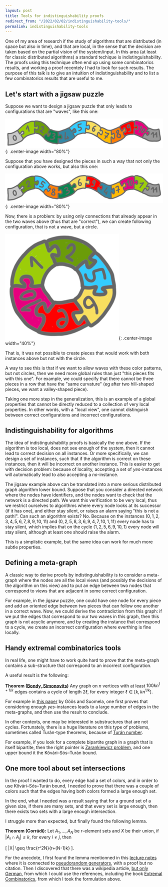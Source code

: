 ```yaml
---
layout: post
title: Tools for indistinguishability proofs
redirect_from: "/2022/02/02/indistinguishability-tools/"
permalink: indistinguishability-tools
---
```


One of my area of research if the study of algorithms that are 
distributed (in space but also in time), and that are local, in the sense
that the decision are taken based on the partial vision of the system/input. 
In this area (at least for classic distributed algorithms) a standard
techique is indistinguishability. 
The proofs using this technique often end up using some combinatorics 
results, and working a proof recentely I had to look for 
such results. 
The purpose of this talk is to give an intuition of
indistinguishability and to list a few combinatorics results that are 
useful to me.

## Let's start with a jigsaw puzzle

Suppose we want to design a jigsaw puzzle that only leads to 
configurations that are "waves", like this one:

![](../assets/puzzle-serpentin-1.png){: .center-image width="80%"}

Suppose that you have designed the pieces in such a way that not 
only the configuration above works, but also this one:

![](../assets/puzzle-serpentin-2.png){: .center-image width="80%"}

Now, there is a problem: by using only connections that already appear 
in the two waves above (thus that are "correct"), we can create following
configuration, that is not a wave, but a circle.

![](../assets/puzzle-cycle.png){: .center-image width="40%"}

That is, it was not possible to create pieces that would work
with both instances above but not with the circle. 

A way to see this is that if we want to allow waves with these color 
patterns, but not circles, then we need more global rules than just "this 
pieces fits with this one". 
For example, we could specify that there cannot be three pieces
in a row that have the "same curvature" (eg after two hill-shaped pieces, 
we want a valley-shaped piece).

Taking one more step in the generalization, this is an example of a 
global properties that cannot be directly reduced to a collection of 
very local properties. 
In other words, with a "local view", one cannot distinguish between correct 
configurations and incorrect configurations.

## Indistinguishability for algorithms

The idea of indistinguishability proofs is basically the one above. 
If the algorithm is too local, does not see enough of the system, then 
it cannot lead to correct decision on all instances. 
Or more specifically, we can design a set of instances, such that if the 
algorithm is correct on these instances, then it will be incorrect on 
another instance. 
This is easier to get with decision problem: because of locality, 
accepting a set of *yes*-instances will automatically lead to also 
accepting a *no*-instance. 

The jigsaw example above can be translated into a more serious 
distributed graph algorithm lower bound. Suppose that you consider 
a directed network where the nodes have identifiers, and the nodes want to check 
that the network is a directed path. We want this verification to be 
very local, thus we restrict ourselves to algorithms where every node 
looks at its successor (if it has one), and either stay silent, or 
raises an alarm saying "this is not a path!". Can such an algorithm 
exists? No. 
Because on the instances $(0,1,2,3,4,5,6,7,8,9,10,11)$ and 
$(0,2,5,8,3,6,9,4,7,10,1,11)$ every node has to stay silent, 
which implies that on the cycle $(1,2,5,6,9,10,1)$ every node will stay 
silent, although at least one should raise the alarm. 

This is a simplistic example, but the same idea can work for much more 
subtle properties.

## Defining a meta-graph

A classic way to derive proofs by indistinguishability is to consider 
a meta-graph where the nodes are all the local views (and possibly the 
decisions of the algorithm on this view) and to put an edge between 
two nodes that correspond to views that are adjacent in some correct 
configuration. 

For example, in the jigsaw puzzle, one could have one node for every 
piece and add an oriented edge between two pieces that can follow one 
another in a correct wave. 
Now, we could derive the contradiction from this graph: if we put the 
edges that correspond to our two waves in this graph, then this graph 
is not acyclic anymore, and by creating the instance that correspond to 
a cycle, we create an incorrect configuration where everthing is fine 
locally. 

## Handy extremal combinatorics tools

In real life, one might have to work quite
hard to prove that the meta-graph contains a sub-structure that correspond
to an incorrect configuration. 

A useful result is the following:

**Theorem ([Bondy, Simonovits](https://www.sciencedirect.com/science/article/pii/0095895674900525?via%3Dihub))**
Any graph on $n$ vertices with at least $100kn^{1+1/k}$ edges contains
a cycle of length $2\ell$, for every integer $\ell \in [k,kn^{1/k}]$.

For example in 
[this paper](https://www.theoryofcomputing.org/articles/v012a019/) by 
Göös and Suomela, one first proves that considering enough *yes*-instances
leads to a large number of edges in the meta-graphs, and then use the 
result to conclude.

In other contexts, one may be interested in substructures that are not
cycles. Fortunately, there is a huge literature on this type of problems, 
sometimes called Turán-type theorems, because of 
[Turán number](https://en.wikipedia.org/wiki/Tur%C3%A1n_number). 

For example, if you look for a complete bipartite graph in a graph that is itself
bipartite, then the right pointer is 
[Zarankiewicz problem](https://en.wikipedia.org/wiki/Zarankiewicz_problem), 
and one upper bound it the Kővári–Sós–Turán bound.

## One more tool about set intersections

In the proof I wanted to do, every edge had a set of colors, and in order to use 
Kővári–Sós–Turán bound, I needed to prove that there was a couple of 
colors such that the edges having both colors formed a large enough 
set.

In the end, what I needed was a result saying that for a ground set of a
given size, if there are many sets, and that every set is large enough, 
then there exists two sets with a large enough intersection. 

I struggle more than expected, but finally found the following lemma.

**Theorem (Corrádi):** Let $A_1, ..., A_N$ be $r$-element sets and $X$
be their union, if $|A_i \cap A_j| \leq k$, for every $i \neq j$, then

\[
|X| \geq \frac{r^2N}{r+(N-1)k}
\].
 
For the anecdote, I first found the lemma mentionned in this 
[lecture notes](https://homes.cs.washington.edu/~anuprao/pubs/CSE599sExtremal/lecture3.pdf)
where it is connected to 
[pseudorandom generators](https://en.wikipedia.org/wiki/Pseudorandom_generator), 
with a proof but no citation. Then I discovered that there was a wikipedia
article, [but only German](https://de.wikipedia.org/wiki/Lemma_von_Corr%C3%A1di), 
from which I could use the references, including the book 
[Extremal Combinatorics](https://www.mathematik.uni-muenchen.de/~kpanagio/draft.pdf), 
from which I took the formulation above.
   







